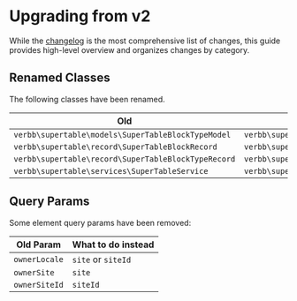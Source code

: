 # Upgrading from v2
While the [changelog](https://github.com/verbb/super-table/blob/craft-5/CHANGELOG.md) is the most comprehensive list of changes, this guide provides high-level overview and organizes changes by category.

## Renamed Classes
The following classes have been renamed.

Old | What to do instead
--- | ---
| `verbb\supertable\models\SuperTableBlockTypeModel` | `verbb\supertable\models\SuperTableBlockType`
| `verbb\supertable\record\SuperTableBlockRecord` | `verbb\supertable\record\SuperTableBlock`
| `verbb\supertable\record\SuperTableBlockTypeRecord` | `verbb\supertable\record\SuperTableBlockType`
| `verbb\supertable\services\SuperTableService` | `verbb\supertable\services\Service`

## Query Params
Some element query params have been removed:

Old Param | What to do instead
--- | ---
| `ownerLocale` | `site` or `siteId`
| `ownerSite` | `site`
| `ownerSiteId` | `siteId`
